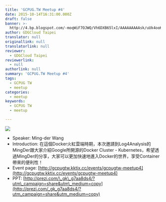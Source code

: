 ```yaml
---
title: 'GCPUG.TW Meetup #4'
date: 2015-10-14T16:31:00.000Z
draft: false
banner: >-
  http://4.bp.blogspot.com/-moqWiF7OJWQ/Vh6DXB65lxI/AAAAAAAAAsk/uUk4ooKdceE/s640/9_3_2015_GCPUG_TW_free_talk__kubernetes_by_Ming-der_Wang_on_Prezi.png
author: GDGCloud Taipei
translator: null
originallink: null
translatorlink: null
reviewer:
  - GDGCloud Taipei
reviewerlink:
  - null
authorlink: null
summary: 'GCPUG.TW Meetup #4'
tags:
  - GCPUG TW
  - meetup
categories:
  - meetup
keywords:
  - GCPUG TW
  - meetup

---
```


[![](http://4.bp.blogspot.com/-moqWiF7OJWQ/Vh6DXB65lxI/AAAAAAAAAsk/uUk4ooKdceE/s640/9_3_2015_GCPUG_TW_free_talk__kubernetes_by_Ming-der_Wang_on_Prezi.png)](http://4.bp.blogspot.com/-moqWiF7OJWQ/Vh6DXB65lxI/AAAAAAAAAsk/uUk4ooKdceE/s1600/9_3_2015_GCPUG_TW_free_talk__kubernetes_by_Ming-der_Wang_on_Prezi.png)

  
  

*   Speaker: Ming-der Wang
*   Introduction: 在這個Docker火紅雲端時期，本次邀請到Log4Analysis的MingDer跟大家介紹Google所開源的Docker Cluster - Kubernetes，希望透過MingDer的分享，大家可以更加快速地進入Docker的世界，享受Container帶來的便利性！
*   Event page: [http://gcpugtw.kktix.cc/events/gcpugtw-meetup4](http://gcpugtw.kktix.cc/events/gcpugtw-meetup4)
*   PPT: [http://prezi.com/\_gk\_g7aa8ds4/?utm\_campaign=share&utm\_medium=copy](http://prezi.com/_gk_g7aa8ds4/?utm_campaign=share&utm_medium=copy)